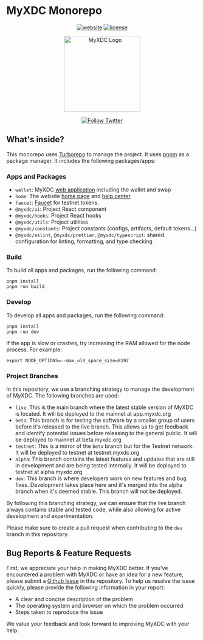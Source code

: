 # MyXDC Monorepo

<p align="center">
  <a href="https://myxdc.org"><img alt="website" src="https://img.shields.io/badge/website-myxdc.org-blue.svg"></a>
  <a href="https://github.com/SSekaiking/myxdc/blob/main/LICENSE"><img alt="license" src="https://img.shields.io/badge/license-BSL--1.1-blue.svg"></a>
</p>

<p align="center">
  <img alt="MyXDC Logo" src="https://user-images.githubusercontent.com/54310457/214492232-0907470b-5dec-4624-9992-97557e8c0657.png" width="200" />
</p>

<p align="center">
  <a href="https://snyk.io/test/github/myxdc/myxdc"><img alt="Follow Twitter" src="https://img.shields.io/twitter/follow/MyXDCWallet?label=Follow&style=social"></a>
</p>

## What's inside?

This monorepo uses [Turborepo](https://turbo.build/repo) to manage the project. It uses [pnpm](https://pnpm.io) as a package manager. It includes the following packages/apps:

### Apps and Packages

- `wallet`: MyXDC [web application](https://testnet.myxdc.org) including the wallet and swap 
- `home`: The website [home page](https://www.myxdc.org/help) and [help center](https://www.myxdc.org/help)
- `faucet`: [Faucet](https://faucet.myxdc.org/) for testnet tokens.
- `@myxdc/ui`: Project React component
- `@myxdc/hooks`: Project React hooks
- `@myxdc/utils`: Project utilities
- `@myxdc/constants`: Project constants (configs, artifacts, default tokens...)
- `@myxdc/eslint`, `@myxdc/prettier`, `@myxdc/typescript`: shared configuration for linting, formatting, and type checking

### Build

To build all apps and packages, run the following command:

```
pnpm install
pnpm run build
```

### Develop

To develop all apps and packages, run the following command:

```
pnpm install
pnpm run dev
```

If the app is slow or crashes, try increasing the RAM allowed for the node process. For example:

```
export NODE_OPTIONS=--max_old_space_size=8192
```

### Project Branches

In this repository, we use a branching strategy to manage the development of MyXDC. The following branches are used:

- `live`: This is the main branch where the latest stable version of MyXDC is located. It will be deployed to the mainnet at app.myxdc.org
- `beta`: This branch is for testing the software by a smaller group of users before it's released to the live branch. This allows us to get feedback and identify potential issues before releasing to the general public. It will be deployed to mainnet at beta.myxdc.org
- `testnet`: This is a mirror of the `beta` branch but for the Testnet network. It will be deployed to testnet at testnet.myxdc.org
- `alpha`: This branch contains the latest features and updates that are still in development and are being tested internally. It will be deployed to testnet at alpha.myxdc.org
- `dev`: This branch is where developers work on new features and bug fixes. Development takes place here and it's merged into the alpha branch when it's deemed stable. This branch will not be deployed.

By following this branching strategy, we can ensure that the live branch always contains stable and tested code, while also allowing for active development and experimentation.

Please make sure to create a pull request when contributing to the `dev` branch in this repository.

## Bug Reports & Feature Requests

First, we appreciate your help in making MyXDC better. If you've encountered a problem with MyXDC or have an idea for a new feature, please submit a [Github Issue](https://github.com/SSekaiking/myxdc/issues/new) in this repository. To help us resolve the issue quickly, please provide the following information in your report:

- A clear and concise description of the problem
- The operating system and browser on which the problem occurred
- Steps taken to reproduce the issue

We value your feedback and look forward to improving MyXDC with your help.

